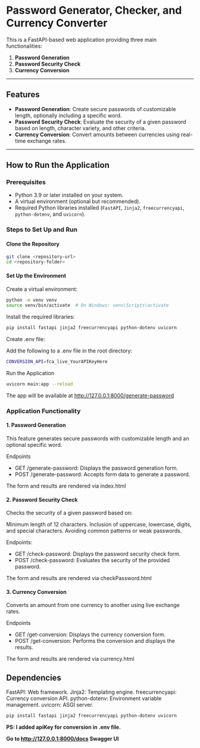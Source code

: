# Password Generator, Checker, and Currency Converter

This is a FastAPI-based web application providing three main functionalities:

1. **Password Generation**  
2. **Password Security Check**  
3. **Currency Conversion**

---

## Features

- **Password Generation**: Create secure passwords of customizable length, optionally including a specific word.
- **Password Security Check**: Evaluate the security of a given password based on length, character variety, and other criteria.
- **Currency Conversion**: Convert amounts between currencies using real-time exchange rates.

---

## How to Run the Application

### Prerequisites
- Python 3.9 or later installed on your system.
- A virtual environment (optional but recommended).
- Required Python libraries installed (`FastAPI`, `Jinja2`, `freecurrencyapi`, `python-dotenv`, and `uvicorn`).

### Steps to Set Up and Run

#### Clone the Repository
```bash
git clone <repository-url>
cd <repository-folder>
```
#### Set Up the Environment

Create a virtual environment:

```bash
python -m venv venv
source venv/bin/activate  # On Windows: venv\Scripts\activate
```
Install the required libraries:

```bash
pip install fastapi jinja2 freecurrencyapi python-dotenv uvicorn
```
Create .env file:

Add the following to a .env file in the root directory:
```bash
CONVERSION_API=fca_live_YourAPIKeyHere
```

Run the Application
```bash
uvicorn main:app --reload
```
The app will be available at http://127.0.0.1:8000/generate-password

###  Application Functionality
#### 1. Password Generation
This feature generates secure passwords with customizable length and an optional specific word.

Endpoints
- GET /generate-password: Displays the password generation form.
- POST /generate-password: Accepts form data to generate a password.


The form and results are rendered via index.html

#### 2. Password Security Check
Checks the security of a given password based on:

Minimum length of 12 characters.
Inclusion of uppercase, lowercase, digits, and special characters.
Avoiding common patterns or weak passwords.

Endpoints:
- GET /check-password: Displays the password security check form.
- POST /check-password: Evaluates the security of the provided password. 


The form and results are rendered via checkPassword.html

#### 3. Currency Conversion
Converts an amount from one currency to another using live exchange rates.

Endpoints
- GET /get-conversion: Displays the currency conversion form.
- POST /get-conversion: Performs the conversion and displays the results.

The form and results are rendered via currency.html

## Dependencies
FastAPI: Web framework.
Jinja2: Templating engine.
freecurrencyapi: Currency conversion API.
python-dotenv: Environment variable management.
uvicorn: ASGI server.
```bash
pip install fastapi jinja2 freecurrencyapi python-dotenv uvicorn
```
**PS: I added apiKey for conversion in .env file.**

**Go to http://127.0.0.1:8000/docs Swagger UI**
